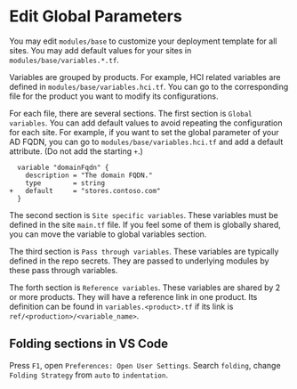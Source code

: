# Edit Global Parameters
  
You may edit `modules/base` to customize your deployment template for all sites. You may add default values for your sites in `modules/base/variables.*.tf`.

Variables are grouped by products. For example, HCI related variables are defined in `modules/base/variables.hci.tf`. You can go to the corresponding file for the product you want to modify its configurations.

For each file, there are several sections. The first section is `Global variables`. You can add default values to avoid repeating the configuration for each site. For example, if you want to set the global parameter of your AD FQDN, you can go to `modules/base/variables.hci.tf` and add a default attribute. (Do not add the starting `+`.)

```hcl
  variable "domainFqdn" {
    description = "The domain FQDN."
    type        = string
+   default     = "stores.contoso.com"
  }
```

The second section is `Site specific variables`. These variables must be defined in the site `main.tf` file. If you feel some of them is globally shared, you can move the variable to global variables section.

The third section is `Pass through variables`. These variables are typically defined in the repo secrets. They are passed to underlying modules by these pass through variables.

The forth section is `Reference variables`. These variables are shared by 2 or more products. They will have a reference link in one product. Its definition can be found in `variables.<product>.tf` if its link is `ref/<production>/<variable_name>`.

## Folding sections in VS Code

Press `F1`, open `Preferences: Open User Settings`. Search `folding`, change `Folding Strategy` from `auto` to `indentation`.
